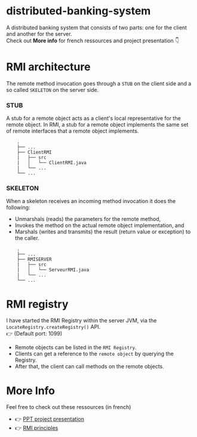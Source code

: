 # distributed-banking-system
A distributed banking system that consists of two parts: one for the client and another for the server.<br/>
Check out __More info__ for french ressources and project presentation :point_down: 
# RMI architecture
The remote method invocation goes through a `STUB` on the client side and a so called `SKELETON` on the server side.
### STUB 
A stub for a remote object acts as a client's local representative for the remote object. In RMI, a stub for a remote object implements the same set of remote interfaces that a remote object implements. 
```
    .
    ├── ...
    ├── ClientRMI
    |   ├── src                    
    |   │   └── ClientRMI.java         
    |   └── ...      
    └── ...
```
### SKELETON
When a skeleton receives an incoming method invocation it does the following:
* Unmarshals (reads) the parameters for the remote method,
* Invokes the method on the actual remote object implementation, and
* Marshals (writes and transmits) the result (return value or exception) to the caller.
```
    .
    ├── ...
    ├── RMISERVER
    |   ├── src                    
    |   │   └── ServeurRMI.java         
    |   └── ...      
    └── ...
```
# RMI registry
I have started the RMI Registry within the server JVM, via the `LocateRegistry.createRegistry()` API.<br/>
:point_right: (Default port: 1099) 
* Remote objects can be listed in the `RMI Registry`.
* Clients can get a reference to the `remote object` by querying the Registry. 
* After that, the client can call methods on the remote objects. <br/>   

# More Info
Feel free to check out these ressources (in french)
* :point_right: [PPT project presentation](https://www.slideshare.net/AyoubNAINIA/rmi-remote-method-invocation-en-java)
* :point_right: [RMI principles](https://www.slideshare.net/AyoubNAINIA/rmi-byayoubnainia)
